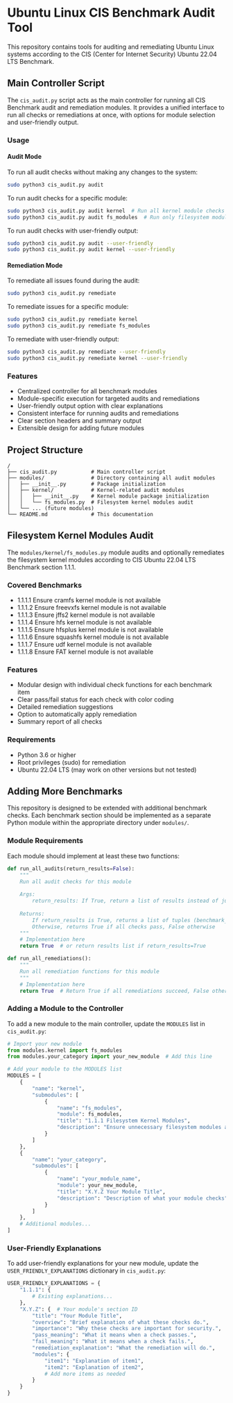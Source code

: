 # Ubuntu Linux CIS Benchmark Audit Tool

This repository contains tools for auditing and remediating Ubuntu Linux systems according to the CIS (Center for Internet Security) Ubuntu 22.04 LTS Benchmark.

## Main Controller Script

The `cis_audit.py` script acts as the main controller for running all CIS Benchmark audit and remediation modules. It provides a unified interface to run all checks or remediations at once, with options for module selection and user-friendly output.

### Usage

#### Audit Mode

To run all audit checks without making any changes to the system:

```bash
sudo python3 cis_audit.py audit
```

To run audit checks for a specific module:

```bash
sudo python3 cis_audit.py audit kernel  # Run all kernel module checks
sudo python3 cis_audit.py audit fs_modules  # Run only filesystem module checks
```

To run audit checks with user-friendly output:

```bash
sudo python3 cis_audit.py audit --user-friendly
sudo python3 cis_audit.py audit kernel --user-friendly
```

#### Remediation Mode

To remediate all issues found during the audit:

```bash
sudo python3 cis_audit.py remediate
```

To remediate issues for a specific module:

```bash
sudo python3 cis_audit.py remediate kernel
sudo python3 cis_audit.py remediate fs_modules
```

To remediate with user-friendly output:

```bash
sudo python3 cis_audit.py remediate --user-friendly
sudo python3 cis_audit.py remediate kernel --user-friendly
```

### Features

- Centralized controller for all benchmark modules
- Module-specific execution for targeted audits and remediations
- User-friendly output option with clear explanations
- Consistent interface for running audits and remediations
- Clear section headers and summary output
- Extensible design for adding future modules

## Project Structure

```
/
├── cis_audit.py           # Main controller script
├── modules/               # Directory containing all audit modules
│   ├── __init__.py        # Package initialization
│   ├── kernel/            # Kernel-related audit modules
│   │   ├── __init__.py    # Kernel module package initialization
│   │   └── fs_modules.py  # Filesystem kernel modules audit
│   └── ... (future modules)
└── README.md              # This documentation
```

## Filesystem Kernel Modules Audit

The `modules/kernel/fs_modules.py` module audits and optionally remediates the filesystem kernel modules according to CIS Ubuntu 22.04 LTS Benchmark section 1.1.1.

### Covered Benchmarks

- 1.1.1.1 Ensure cramfs kernel module is not available
- 1.1.1.2 Ensure freevxfs kernel module is not available
- 1.1.1.3 Ensure jffs2 kernel module is not available
- 1.1.1.4 Ensure hfs kernel module is not available
- 1.1.1.5 Ensure hfsplus kernel module is not available
- 1.1.1.6 Ensure squashfs kernel module is not available
- 1.1.1.7 Ensure udf kernel module is not available
- 1.1.1.8 Ensure FAT kernel module is not available

### Features

- Modular design with individual check functions for each benchmark item
- Clear pass/fail status for each check with color coding
- Detailed remediation suggestions
- Option to automatically apply remediation
- Summary report of all checks

### Requirements

- Python 3.6 or higher
- Root privileges (sudo) for remediation
- Ubuntu 22.04 LTS (may work on other versions but not tested)

## Adding More Benchmarks

This repository is designed to be extended with additional benchmark checks. Each benchmark section should be implemented as a separate Python module within the appropriate directory under `modules/`.

### Module Requirements

Each module should implement at least these two functions:

```python
def run_all_audits(return_results=False):
    """
    Run all audit checks for this module
    
    Args:
        return_results: If True, return a list of results instead of just True/False
    
    Returns:
        If return_results is True, returns a list of tuples (benchmark_id, description, result)
        Otherwise, returns True if all checks pass, False otherwise
    """
    # Implementation here
    return True  # or return results list if return_results=True

def run_all_remediations():
    """
    Run all remediation functions for this module
    """
    # Implementation here
    return True  # Return True if all remediations succeed, False otherwise
```

### Adding a Module to the Controller

To add a new module to the main controller, update the `MODULES` list in `cis_audit.py`:

```python
# Import your new module
from modules.kernel import fs_modules
from modules.your_category import your_new_module  # Add this line

# Add your module to the MODULES list
MODULES = [
    {
        "name": "kernel",
        "submodules": [
            {
                "name": "fs_modules",
                "module": fs_modules,
                "title": "1.1.1 Filesystem Kernel Modules",
                "description": "Ensure unnecessary filesystem modules are disabled"
            }
        ]
    },
    {
        "name": "your_category",
        "submodules": [
            {
                "name": "your_module_name",
                "module": your_new_module,
                "title": "X.Y.Z Your Module Title",
                "description": "Description of what your module checks"
            }
        ]
    },
    # Additional modules...
]
```

### User-Friendly Explanations

To add user-friendly explanations for your new module, update the `USER_FRIENDLY_EXPLANATIONS` dictionary in `cis_audit.py`:

```python
USER_FRIENDLY_EXPLANATIONS = {
    "1.1.1": {
        # Existing explanations...
    },
    "X.Y.Z": {  # Your module's section ID
        "title": "Your Module Title",
        "overview": "Brief explanation of what these checks do.",
        "importance": "Why these checks are important for security.",
        "pass_meaning": "What it means when a check passes.",
        "fail_meaning": "What it means when a check fails.",
        "remediation_explanation": "What the remediation will do.",
        "modules": {
            "item1": "Explanation of item1",
            "item2": "Explanation of item2",
            # Add more items as needed
        }
    }
}
```